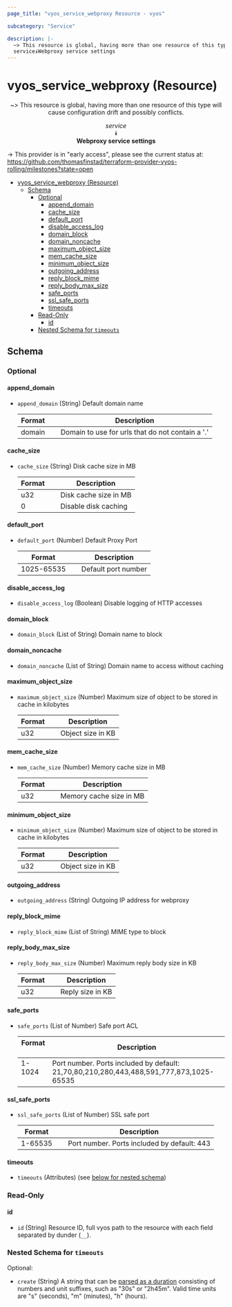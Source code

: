 ```yaml
---
page_title: "vyos_service_webproxy Resource - vyos"

subcategory: "Service"

description: |-
  ~> This resource is global, having more than one resource of this type will cause configuration drift and possibly conflicts.
  service⯯Webproxy service settings
---
```


# vyos_service_webproxy (Resource)
<center>

~> This resource is global, having more than one resource of this type will cause configuration drift and possibly conflicts.

*service*  
⯯  
**Webproxy service settings**


</center>

-> This provider is in "early access", please see the current status at: https://github.com/thomasfinstad/terraform-provider-vyos-rolling/milestones?state=open

<!--TOC-->

- [vyos_service_webproxy (Resource)](#vyos_service_webproxy-resource)
  - [Schema](#schema)
    - [Optional](#optional)
      - [append_domain](#append_domain)
      - [cache_size](#cache_size)
      - [default_port](#default_port)
      - [disable_access_log](#disable_access_log)
      - [domain_block](#domain_block)
      - [domain_noncache](#domain_noncache)
      - [maximum_object_size](#maximum_object_size)
      - [mem_cache_size](#mem_cache_size)
      - [minimum_object_size](#minimum_object_size)
      - [outgoing_address](#outgoing_address)
      - [reply_block_mime](#reply_block_mime)
      - [reply_body_max_size](#reply_body_max_size)
      - [safe_ports](#safe_ports)
      - [ssl_safe_ports](#ssl_safe_ports)
      - [timeouts](#timeouts)
    - [Read-Only](#read-only)
      - [id](#id)
    - [Nested Schema for `timeouts`](#nested-schema-for-timeouts)

<!--TOC-->

<!-- schema generated by tfplugindocs -->
## Schema

### Optional

#### append_domain
- `append_domain` (String) Default domain name

    |  Format  &emsp;|  Description                                       |
    |----------|----------------------------------------------------|
    |  domain  &emsp;|  Domain to use for urls that do not contain a &#39;.&#39;  |
#### cache_size
- `cache_size` (String) Disk cache size in MB

    |  Format  &emsp;|  Description            |
    |----------|-------------------------|
    |  u32     &emsp;|  Disk cache size in MB  |
    |  0       &emsp;|  Disable disk caching   |
#### default_port
- `default_port` (Number) Default Proxy Port

    |  Format      &emsp;|  Description          |
    |--------------|-----------------------|
    |  1025-65535  &emsp;|  Default port number  |
#### disable_access_log
- `disable_access_log` (Boolean) Disable logging of HTTP accesses
#### domain_block
- `domain_block` (List of String) Domain name to block
#### domain_noncache
- `domain_noncache` (List of String) Domain name to access without caching
#### maximum_object_size
- `maximum_object_size` (Number) Maximum size of object to be stored in cache in kilobytes

    |  Format  &emsp;|  Description        |
    |----------|---------------------|
    |  u32     &emsp;|  Object size in KB  |
#### mem_cache_size
- `mem_cache_size` (Number) Memory cache size in MB

    |  Format  &emsp;|  Description               |
    |----------|----------------------------|
    |  u32     &emsp;|  Memory cache size in MB   |
#### minimum_object_size
- `minimum_object_size` (Number) Maximum size of object to be stored in cache in kilobytes

    |  Format  &emsp;|  Description        |
    |----------|---------------------|
    |  u32     &emsp;|  Object size in KB  |
#### outgoing_address
- `outgoing_address` (String) Outgoing IP address for webproxy
#### reply_block_mime
- `reply_block_mime` (List of String) MIME type to block
#### reply_body_max_size
- `reply_body_max_size` (Number) Maximum reply body size in KB

    |  Format  &emsp;|  Description       |
    |----------|--------------------|
    |  u32     &emsp;|  Reply size in KB  |
#### safe_ports
- `safe_ports` (List of Number) Safe port ACL

    |  Format  &emsp;|  Description                                                                              |
    |----------|-------------------------------------------------------------------------------------------|
    |  1-1024  &emsp;|  Port number. Ports included by default: 21,70,80,210,280,443,488,591,777,873,1025-65535  |
#### ssl_safe_ports
- `ssl_safe_ports` (List of Number) SSL safe port

    |  Format   &emsp;|  Description                                  |
    |-----------|-----------------------------------------------|
    |  1-65535  &emsp;|  Port number. Ports included by default: 443  |
#### timeouts
- `timeouts` (Attributes) (see [below for nested schema](#nestedatt--timeouts))

### Read-Only

#### id
- `id` (String) Resource ID, full vyos path to the resource with each field separated by dunder (`__`).

<a id="nestedatt--timeouts"></a>
### Nested Schema for `timeouts`

Optional:

- `create` (String) A string that can be [parsed as a duration](https://pkg.go.dev/time#ParseDuration) consisting of numbers and unit suffixes, such as &#34;30s&#34; or &#34;2h45m&#34;. Valid time units are &#34;s&#34; (seconds), &#34;m&#34; (minutes), &#34;h&#34; (hours).
